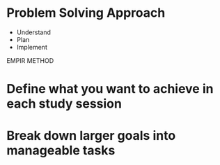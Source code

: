 # Problem Solving Approach
 - Understand 
 - Plan
 - Implement

 EMPIR METHOD
 

# Define what you want to achieve in each study session
# Break down larger goals into manageable tasks

